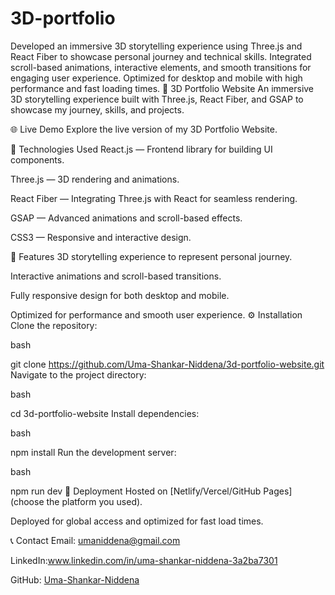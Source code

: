 # 3D-portfolio
Developed an immersive 3D storytelling experience using Three.js and React Fiber to showcase personal journey and technical skills.  Integrated scroll-based animations, interactive elements, and smooth transitions for engaging user experience.  Optimized for desktop and mobile with high performance and fast loading times. 
🎨 3D Portfolio Website
An immersive 3D storytelling experience built with Three.js, React Fiber, and GSAP to showcase my journey, skills, and projects.

🌐 Live Demo
Explore the live version of my 3D Portfolio Website.

🚀 Technologies Used
React.js — Frontend library for building UI components.

Three.js — 3D rendering and animations.

React Fiber — Integrating Three.js with React for seamless rendering.

GSAP — Advanced animations and scroll-based effects.

CSS3 — Responsive and interactive design.

📌 Features
3D storytelling experience to represent personal journey.

Interactive animations and scroll-based transitions.

Fully responsive design for both desktop and mobile.

Optimized for performance and smooth user experience.
⚙️ Installation
Clone the repository:

bash

git clone https://github.com/Uma-Shankar-Niddena/3d-portfolio-website.git
Navigate to the project directory:

bash

cd 3d-portfolio-website
Install dependencies:

bash

npm install
Run the development server:

bash

npm run dev
🎯 Deployment
Hosted on [Netlify/Vercel/GitHub Pages] (choose the platform you used).

Deployed for global access and optimized for fast load times.

📞 Contact
Email: umaniddena@gmail.com

LinkedIn:www.linkedin.com/in/uma-shankar-niddena-3a2ba7301

GitHub: [Uma-Shankar-Niddena](https://github.com/Uma-Shankar-Niddena/)
